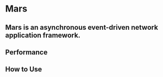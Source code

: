 # Mars 

## Mars is an asynchronous event-driven network application framework.


## Performance


## How to Use



